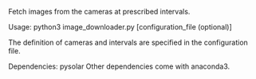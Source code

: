 Fetch images from the cameras at prescribed intervals.

Usage: python3 image_downloader.py [configuration_file (optional)]

The definition of cameras and intervals are specified in the configuration file.

Dependencies: pysolar
Other dependencies come with anaconda3.


